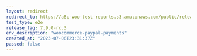 ```yaml
---
layout: redirect
redirect_to: https://a8c-woo-test-reports.s3.amazonaws.com/public/release/7.9.0-rc.3/woocommerce-paypal-payments/e2e/index.html
test_type: e2e
release_tag: 7.9.0-rc.3
env_description: "woocommerce-paypal-payments"
created_at: "2023-07-06T23:31:37Z"
passed: false
---
```

